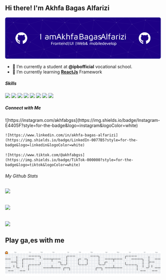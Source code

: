 ## Hi there! I'm Akhfa Bagas Alfarizi


![Akhfa Bagas Alfarizi](img/github-header-image2.png)


<!-- **Akhfabgss/akhfabgss** is a ✨ _special_ ✨ repository because its `README.md` (this file) appears on your GitHub profile.

Here are some ideas to get you started: 

- 👯 I’m looking to collaborate on ...
- 🤔 I’m looking for help with ...
- 💬 Ask me about ...
- 📫 How to reach me: ...
- 😄 Pronouns: ...
- ⚡ Fun fact: ...-->


- 🔭 I’m currently a student at **@ipbofficial** vocational school.
- 🌱 I’m currently learning [**ReactJs**](https://react.dev/) Framework


##### Skills
<p>
    <img src="https://img.shields.io/badge/Figma-F24E1E?style=for-the-badge&logo=figma&logoColor=white" />
    <img src="https://img.shields.io/badge/HTML5-E34F26?style=for-the-badge&logo=html5&logoColor=white" />
    <img src="https://img.shields.io/badge/CSS3-1572B6?style=for-the-badge&logo=css3&logoColor=white" />
    <img src="https://img.shields.io/badge/JavaScript-323330?style=for-the-badge&logo=javascript&logoColor=F7DF1E" />
    <img src="https://img.shields.io/badge/Tailwind_CSS-38B2AC?style=for-the-badge&logo=tailwind-css&logoColor=white" />
    <img src="https://img.shields.io/badge/React-20232A?style=for-the-badge&logo=react&logoColor=61DAFB" />
    <img src="https://img.shields.io/badge/PHP-777BB4?style=for-the-badge&logo=php&logoColor=white" />
    <img src="https://img.shields.io/badge/Laravel-FF2D20?style=for-the-badge&logo=laravel&logoColor=white" />
</p>

##### Connect with Me
<p>
    ![https://instagram.com/akhfabgss](https://img.shields.io/badge/Instagram-E4405F?style=for-the-badge&logo=instagram&logoColor=white)

    ![https://www.linkedin.com/in/akhfa-bagas-alfarizi](https://img.shields.io/badge/LinkedIn-0077B5?style=for-the-badge&logo=linkedin&logoColor=white)

    ![https://www.tiktok.com/@akhfabgss](https://img.shields.io/badge/TikTok-000000?style=for-the-badge&logo=tiktok&logoColor=white)
</p>

###### My Github Stats

![](https://github-readme-stats.vercel.app/api?username=akhfabgss&theme=tokyonight&hide_border=false&include_all_commits=false&count_private=false)
<br/><br/><br/>
![](https://nirzak-streak-stats.vercel.app/?user=akhfabgss&theme=tokyonight&hide_border=false)
<br/><br/><br/>
![](https://github-readme-stats.vercel.app/api/top-langs/?username=akhfabgss&theme=tokyonight&hide_border=false&include_all_commits=false&count_private=false&layout=compact)

<h2 align="left">Play ga,es with me </h2>

###

<picture>
  <source media="(prefers-color-scheme: dark)" srcset="https://raw.githubusercontent.com/akhfabgss/akhfabgss/output/pacman-contribution-graph-dark.svg">
  <source media="(prefers-color-scheme: light)" srcset="https://raw.githubusercontent.com/akhfabgss/akhfabgss/output/pacman-contribution-graph.svg">
  <img alt="pacman contribution graph" src="https://raw.githubusercontent.com/akhfabgss/akhfabgss/output/pacman-contribution-graph.svg">
</picture>

###
